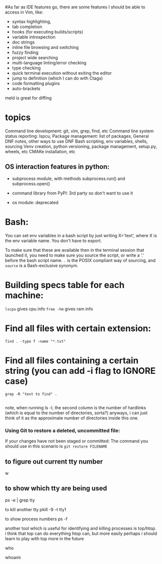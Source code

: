 #As far as IDE features go, there are some features I should be able to access in Vim, like:

* syntax highlighting,
* tab completion
* hooks (for executing builds/scripts)
* variable introspection
* doc strings
* inline file browsing and switching
* fuzzy finding
* project wide searching
* multi-language linting/error checking
* type checking
* quick terminal execution without exiting the editor
* jump to definition (which I can do with Ctags)
* code formatting plugins
* auto-brackets


meld is great for diffing

# topics
Command line development: git, vim, grep, find, etc
Command line system status reporting: lspcu,
Package management: list of packages, General DNF notes, other ways to use DNF
Bash scripting, env variables, shells, sourcing
Venv creation, python versioning, package management, setup.py, wheels, etc
CMAKe installation, etc


## OS interaction features in python:

* subprocess module, with methods subprocess.run() and subprocess.open()

* command library from PyPI: 3rd party so don't want to use it
* os module: deprecated



# Bash:

You can set env variables in a bash script by just writing X='text', where X is the env variable name. You don't have to export.

To make sure that these are available then in the terminal session that launched it, you need to make sure you source the script, or write a '.' before the bash script name. `.` is the POSIX compliant way of sourcing, and `source` is a Bash-exclusive synonym.







# Building specs table for each machine:

`lscpu` gives cpu info
`free -hm` gives ram info


# Find all files with certain extension:
`find . -type f -name "*.txt"`


# Find all files containing a certain string (you can add -i flag to IGNORE case)

`grep -R "text to find" .`

## 
note, when running ls -l, the second column is the number of hardlinks (which is equal to the number of directories, sorta?) anyways, i can just think of it as the approximate number of directories inside this one.

### Using Git to restore a deleted, uncommitted file:
If your changes have not been staged or committed: The command you should use in this scenario is `git restore FILENAME`


## to figure out current tty number
w


## to show which tty are being used
ps -e | grep tty


to kill another tty
pkill -9 -t tty1

to show process numbers
ps -f

another tool which is useful for identifying and killing processes is top/htop.
i think that top can do everything htop can, but more easily
perhaps i should learn to play with top more in the future


who

whoami
